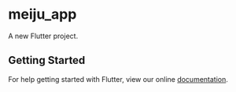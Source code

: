 # meiju_app

A new Flutter project.

## Getting Started

For help getting started with Flutter, view our online
[documentation](https://flutter.io/).
